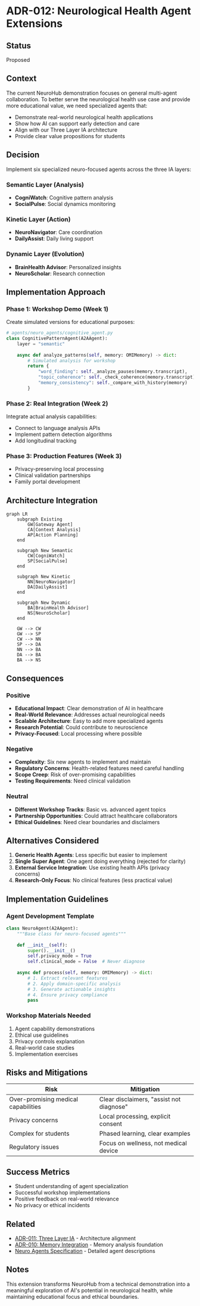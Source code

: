 # ADR-012: Neurological Health Agent Extensions

## Status
Proposed

## Context
The current NeuroHub demonstration focuses on general multi-agent collaboration. To better serve the neurological health use case and provide more educational value, we need specialized agents that:
- Demonstrate real-world neurological health applications
- Show how AI can support early detection and care
- Align with our Three Layer IA architecture
- Provide clear value propositions for students

## Decision
Implement six specialized neuro-focused agents across the three IA layers:

### Semantic Layer (Analysis)
- **CogniWatch**: Cognitive pattern analysis
- **SocialPulse**: Social dynamics monitoring

### Kinetic Layer (Action)
- **NeuroNavigator**: Care coordination
- **DailyAssist**: Daily living support

### Dynamic Layer (Evolution)
- **BrainHealth Advisor**: Personalized insights
- **NeuroScholar**: Research connection

## Implementation Approach

### Phase 1: Workshop Demo (Week 1)
Create simulated versions for educational purposes:
```python
# agents/neuro_agents/cognitive_agent.py
class CognitivePatternAgent(A2AAgent):
    layer = "semantic"
    
    async def analyze_patterns(self, memory: OMIMemory) -> dict:
        # Simulated analysis for workshop
        return {
            "word_finding": self._analyze_pauses(memory.transcript),
            "topic_coherence": self._check_coherence(memory.transcript),
            "memory_consistency": self._compare_with_history(memory)
        }
```

### Phase 2: Real Integration (Week 2)
Integrate actual analysis capabilities:
- Connect to language analysis APIs
- Implement pattern detection algorithms
- Add longitudinal tracking

### Phase 3: Production Features (Week 3)
- Privacy-preserving local processing
- Clinical validation partnerships
- Family portal development

## Architecture Integration

```mermaid
graph LR
    subgraph Existing
        GW[Gateway Agent]
        CA[Context Analysis]
        AP[Action Planning]
    end
    
    subgraph New Semantic
        CW[CogniWatch]
        SP[SocialPulse]
    end
    
    subgraph New Kinetic
        NN[NeuroNavigator]
        DA[DailyAssist]
    end
    
    subgraph New Dynamic
        BA[BrainHealth Advisor]
        NS[NeuroScholar]
    end
    
    GW --> CW
    GW --> SP
    CW --> NN
    SP --> DA
    NN --> BA
    DA --> BA
    BA --> NS
```

## Consequences

### Positive
- **Educational Impact**: Clear demonstration of AI in healthcare
- **Real-World Relevance**: Addresses actual neurological needs
- **Scalable Architecture**: Easy to add more specialized agents
- **Research Potential**: Could contribute to neuroscience
- **Privacy-Focused**: Local processing where possible

### Negative
- **Complexity**: Six new agents to implement and maintain
- **Regulatory Concerns**: Health-related features need careful handling
- **Scope Creep**: Risk of over-promising capabilities
- **Testing Requirements**: Need clinical validation

### Neutral
- **Different Workshop Tracks**: Basic vs. advanced agent topics
- **Partnership Opportunities**: Could attract healthcare collaborators
- **Ethical Guidelines**: Need clear boundaries and disclaimers

## Alternatives Considered

1. **Generic Health Agents**: Less specific but easier to implement
2. **Single Super Agent**: One agent doing everything (rejected for clarity)
3. **External Service Integration**: Use existing health APIs (privacy concerns)
4. **Research-Only Focus**: No clinical features (less practical value)

## Implementation Guidelines

### Agent Development Template
```python
class NeuroAgent(A2AAgent):
    """Base class for neuro-focused agents"""
    
    def __init__(self):
        super().__init__()
        self.privacy_mode = True
        self.clinical_mode = False  # Never diagnose
        
    async def process(self, memory: OMIMemory) -> dict:
        # 1. Extract relevant features
        # 2. Apply domain-specific analysis
        # 3. Generate actionable insights
        # 4. Ensure privacy compliance
        pass
```

### Workshop Materials Needed
1. Agent capability demonstrations
2. Ethical use guidelines
3. Privacy controls explanation
4. Real-world case studies
5. Implementation exercises

## Risks and Mitigations

| Risk | Mitigation |
|------|------------|
| Over-promising medical capabilities | Clear disclaimers, "assist not diagnose" |
| Privacy concerns | Local processing, explicit consent |
| Complex for students | Phased learning, clear examples |
| Regulatory issues | Focus on wellness, not medical device |

## Success Metrics
- Student understanding of agent specialization
- Successful workshop implementations
- Positive feedback on real-world relevance
- No privacy or ethical incidents

## Related
- [ADR-011: Three Layer IA](011-three-layer-ia-alignment.md) - Architecture alignment
- [ADR-010: Memory Integration](010-memory-integration.md) - Memory analysis foundation
- [Neuro Agents Specification](../NEURO_AGENTS.md) - Detailed agent descriptions

## Notes
This extension transforms NeuroHub from a technical demonstration into a meaningful exploration of AI's potential in neurological health, while maintaining educational focus and ethical boundaries.